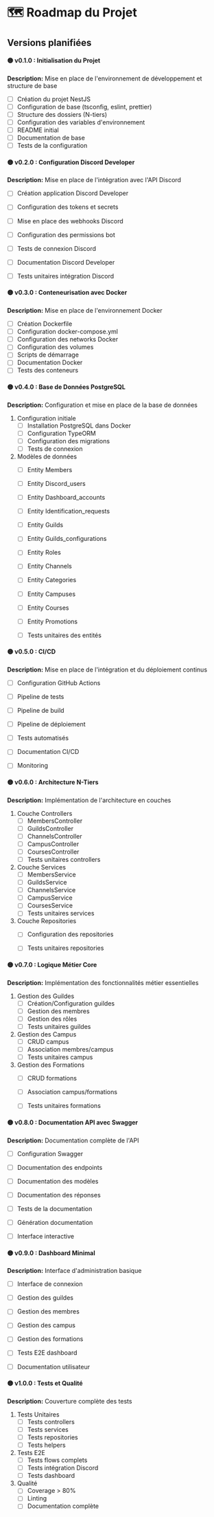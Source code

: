 # 🗺️ Roadmap du Projet

## Versions planifiées

#### 🟡 v0.1.0 : Initialisation du Projet
**Description:** Mise en place de l'environnement de développement et structure de base
- [ ] Création du projet NestJS
- [ ] Configuration de base (tsconfig, eslint, prettier)
- [ ] Structure des dossiers (N-tiers)
- [ ] Configuration des variables d'environnement
- [ ] README initial
- [ ] Documentation de base
- [ ] Tests de la configuration

#### 🟡 v0.2.0 : Configuration Discord Developer
**Description:** Mise en place de l'intégration avec l'API Discord
- [ ] Création application Discord Developer
- [ ] Configuration des tokens et secrets
- [ ] Mise en place des webhooks Discord
- [ ] Configuration des permissions bot
- [ ] Tests de connexion Discord
- [ ] Documentation Discord Developer
- [ ] Tests unitaires intégration Discord


#### 🟡 v0.3.0 : Conteneurisation avec Docker
**Description:** Mise en place de l'environnement Docker
- [ ] Création Dockerfile
- [ ] Configuration docker-compose.yml
- [ ] Configuration des networks Docker
- [ ] Configuration des volumes
- [ ] Scripts de démarrage
- [ ] Documentation Docker
- [ ] Tests des conteneurs

#### 🟡 v0.4.0 : Base de Données PostgreSQL
**Description:** Configuration et mise en place de la base de données
1. Configuration initiale
   - [ ] Installation PostgreSQL dans Docker
   - [ ] Configuration TypeORM
   - [ ] Configuration des migrations
   - [ ] Tests de connexion

2. Modèles de données
   - [ ] Entity Members
   - [ ] Entity Discord_users
   - [ ] Entity Dashboard_accounts
   - [ ] Entity Identification_requests
   - [ ] Entity Guilds
   - [ ] Entity Guilds_configurations
   - [ ] Entity Roles
   - [ ] Entity Channels
   - [ ] Entity Categories
   - [ ] Entity Campuses
   - [ ] Entity Courses
   - [ ] Entity Promotions
   - [ ] Tests unitaires des entités



#### 🟡 v0.5.0 : CI/CD
**Description:** Mise en place de l'intégration et du déploiement continus
- [ ] Configuration GitHub Actions
- [ ] Pipeline de tests
- [ ] Pipeline de build
- [ ] Pipeline de déploiement
- [ ] Tests automatisés
- [ ] Documentation CI/CD
- [ ] Monitoring


#### 🟡 v0.6.0 : Architecture N-Tiers
**Description:** Implémentation de l'architecture en couches

1. Couche Controllers
   - [ ] MembersController
   - [ ] GuildsController
   - [ ] ChannelsController
   - [ ] CampusController
   - [ ] CoursesController
   - [ ] Tests unitaires controllers

2. Couche Services
   - [ ] MembersService
   - [ ] GuildsService
   - [ ] ChannelsService
   - [ ] CampusService
   - [ ] CoursesService
   - [ ] Tests unitaires services

3. Couche Repositories
   - [ ] Configuration des repositories
   - [ ] Tests unitaires repositories



#### 🟡 v0.7.0 : Logique Métier Core
**Description:** Implémentation des fonctionnalités métier essentielles

1. Gestion des Guildes
   - [ ] Création/Configuration guildes
   - [ ] Gestion des membres
   - [ ] Gestion des rôles
   - [ ] Tests unitaires guildes

2. Gestion des Campus
   - [ ] CRUD campus
   - [ ] Association membres/campus
   - [ ] Tests unitaires campus

3. Gestion des Formations
   - [ ] CRUD formations
   - [ ] Association campus/formations
   - [ ] Tests unitaires formations


#### 🟡 v0.8.0 : Documentation API avec Swagger
**Description:** Documentation complète de l'API
- [ ] Configuration Swagger
- [ ] Documentation des endpoints
- [ ] Documentation des modèles
- [ ] Documentation des réponses
- [ ] Tests de la documentation
- [ ] Génération documentation
- [ ] Interface interactive



#### 🟡 v0.9.0 : Dashboard Minimal
**Description:** Interface d'administration basique
- [ ] Interface de connexion
- [ ] Gestion des guildes
- [ ] Gestion des membres
- [ ] Gestion des campus
- [ ] Gestion des formations
- [ ] Tests E2E dashboard
- [ ] Documentation utilisateur


#### 🟡 v1.0.0 : Tests et Qualité
**Description:** Couverture complète des tests
1. Tests Unitaires
   - [ ] Tests controllers
   - [ ] Tests services
   - [ ] Tests repositories
   - [ ] Tests helpers

2. Tests E2E
   - [ ] Tests flows complets
   - [ ] Tests intégration Discord
   - [ ] Tests dashboard

3. Qualité
   - [ ] Coverage > 80%
   - [ ] Linting
   - [ ] Documentation complète
